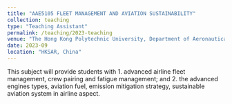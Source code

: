 ```yaml
---
title: "AAE5105 FLEET MANAGEMENT AND AVIATION SUSTAINABILITY"
collection: teaching
type: "Teaching Assistant"
permalink: /teaching/2023-teaching
venue: "The Hong Kong Polytechnic University, Department of Aeronautical and Aviation Engineering"
date: 2023-09
location: "HKSAR, China"
---
```


This subject will provide students with 1. advanced airline fleet management, crew pairing and fatigue management; and 2. the advanced engines types, aviation fuel, emission mitigation strategy, sustainable aviation system in airline aspect.
